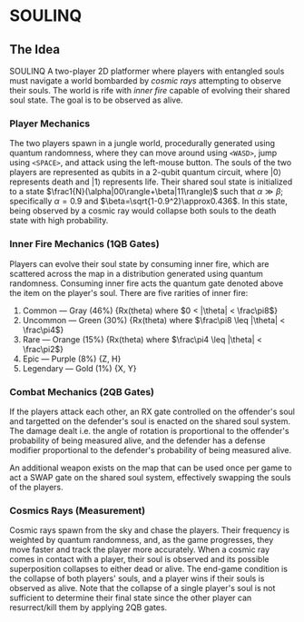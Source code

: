 # SOULINQ

## The Idea

SOULINQ A two-player 2D platformer where players with entangled souls must navigate a world bombarded by *cosmic rays* attempting to observe their souls. The world is rife with *inner fire* capable of evolving their shared soul state. The goal is to be observed as alive.

### Player Mechanics
The two players spawn in a jungle world, procedurally generated using quantum randomness, where they can move around using `<WASD>`, jump using `<SPACE>`, and attack using the left-mouse button. The souls of the two players are represented as qubits in a 2-qubit quantum circuit, where $|0\rangle$ represents death and $|1\rangle$ represents life. Their shared soul state is initialized to a state $\frac1{N}(\alpha|00\rangle+\beta|11\rangle)$ such that $\alpha\gg\beta$; specifically $\alpha=0.9$ and $\beta=\sqrt{1-0.9^2}\approx0.436$. In this state, being observed by a cosmic ray would collapse both souls to the death state with high probability.

### Inner Fire Mechanics (1QB Gates)
Players can evolve their soul state by consuming inner fire, which are scattered across the map in a distribution generated using quantum randomness. Consuming inner fire acts the quantum gate denoted above the item on the player's soul. There are five rarities of inner fire:
1. Common — Gray (46%) {Rx(theta) where $0 < |\theta| < \frac\pi8$}
3. Uncommon — Green (30%) {Rx(theta) where $\frac\pi8 \leq |\theta| < \frac\pi4$}
4. Rare — Orange (15%) {Rx(theta) where $\frac\pi4 \leq |\theta| < \frac\pi2$}
5. Epic — Purple (8%) {Z, H}
6. Legendary — Gold (1%) {X, Y}

### Combat Mechanics (2QB Gates)
If the players attack each other, an RX gate controlled on the offender's soul and targetted on the defender's soul is enacted on the shared soul system. The damage dealt i.e. the angle of rotation is proportional to the offender's probability of being measured alive, and the defender has a defense modifier proportional to the defender's probability of being measured alive.

An additional weapon exists on the map that can be used once per game to act a SWAP gate on the shared soul system, effectively swapping the souls of the players.

### Cosmics Rays (Measurement)
Cosmic rays spawn from the sky and chase the players. Their frequency is weighted by quantum randomness, and, as the game progresses, they move faster and track the player more accurately. When a cosmic ray comes in contact with a player, their soul is observed and its possible superposition collapses to either dead or alive. The end-game condition is the collapse of both players' souls, and a player wins if their souls is observed as alive. Note that the collapse of a single player's soul is not sufficient to determine their final state since the other player can resurrect/kill them by applying 2QB gates.

